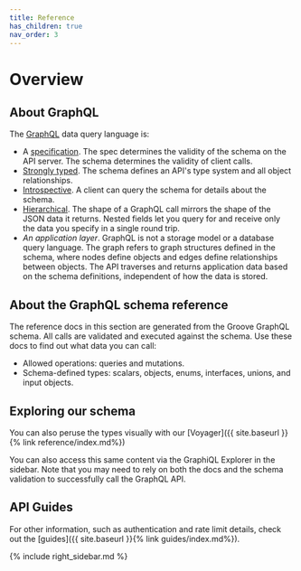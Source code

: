 ```yaml
---
title: Reference
has_children: true
nav_order: 3
---
```


# Overview

## About GraphQL

The [GraphQL](https://graphql.github.io/) data query language is:

- A [specification](https://graphql.github.io/graphql-spec/June2018/). The spec determines the validity of the schema on the API server. The schema determines the validity of client calls.
- [Strongly typed](https://developer.github.com/v4/#about-the-graphql-schema-reference<Paste>). The schema defines an API's type system and all object relationships.
- [Introspective](https://developer.github.com/v4/guides/intro-to-graphql#discovering-the-graphql-api). A client can query the schema for details about the schema.
- [Hierarchical](https://developer.github.com/v4/guides/forming-calls). The shape of a GraphQL call mirrors the shape of the JSON data it returns. Nested fields let you query for and receive only the data you specify in a single round trip.
- *An application layer*. GraphQL is not a storage model or a database query language. The graph refers to graph structures defined in the schema, where nodes define objects and edges define relationships between objects. The API traverses and returns application data based on the schema definitions, independent of how the data is stored.

## About the GraphQL schema reference

The reference docs in this section are generated from the Groove GraphQL schema. All calls are validated and executed against the schema. Use these docs to find out what data you can call:

- Allowed operations: queries and mutations.
- Schema-defined types: scalars, objects, enums, interfaces, unions, and input objects.

## Exploring our schema

You can also peruse the types visually with our [Voyager]({{ site.baseurl }}{% link reference/index.md%})

You can also access this same content via the GraphiQL Explorer in the sidebar. Note that you may need to rely on both the docs and the schema validation to successfully call the GraphQL API.

## API Guides

For other information, such as authentication and rate limit details, check out the [guides]({{ site.baseurl }}{% link guides/index.md%}).

{% include right_sidebar.md %}


